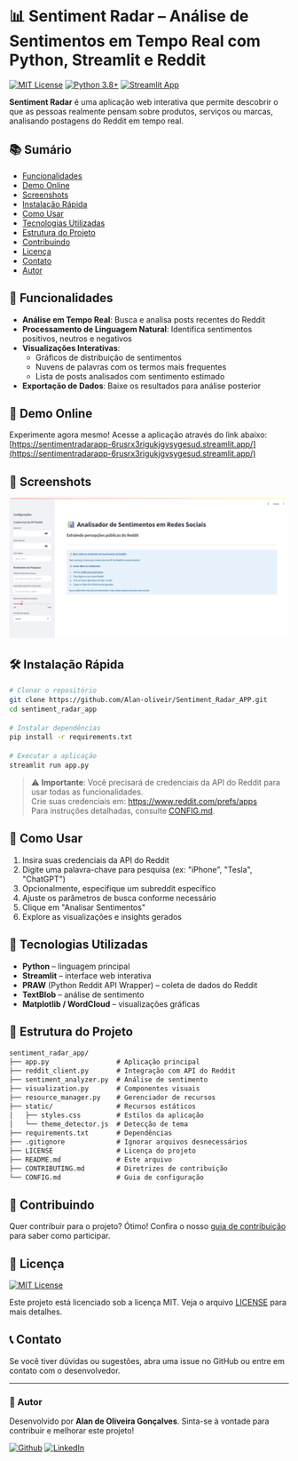 # 📊 Sentiment Radar – Análise de Sentimentos em Tempo Real com Python, Streamlit e Reddit

[![MIT License](https://img.shields.io/badge/License-MIT-green.svg)](https://choosealicense.com/licenses/mit/)
[![Python 3.8+](https://img.shields.io/badge/python-3.8+-blue.svg)](https://www.python.org/downloads/)
[![Streamlit App](https://static.streamlit.io/badges/streamlit_badge_black_white.svg)](https://sentimentradarapp-6rusrx3rigukjgvsygesud.streamlit.app/)

**Sentiment Radar** é uma aplicação web interativa que permite descobrir o que as pessoas realmente pensam sobre produtos, serviços ou marcas, analisando postagens do Reddit em tempo real.

## 📚 Sumário

- [Funcionalidades](#-funcionalidades)
- [Demo Online](#-demo-online)
- [Screenshots](#-screenshots)
- [Instalação Rápida](#-instalação-rápida)
- [Como Usar](#-como-usar)
- [Tecnologias Utilizadas](#-tecnologias-utilizadas)
- [Estrutura do Projeto](#-estrutura-do-projeto)
- [Contribuindo](#-contribuindo)
- [Licença](#-licença)
- [Contato](#-contato)
- [Autor](#-autor)

## 🌟 Funcionalidades

- **Análise em Tempo Real**: Busca e analisa posts recentes do Reddit
- **Processamento de Linguagem Natural**: Identifica sentimentos positivos, neutros e negativos
- **Visualizações Interativas**: 
  - Gráficos de distribuição de sentimentos
  - Nuvens de palavras com os termos mais frequentes
  - Lista de posts analisados com sentimento estimado
- **Exportação de Dados**: Baixe os resultados para análise posterior

## 🚀 Demo Online

Experimente agora mesmo! Acesse a aplicação através do link abaixo:  
[https://sentimentradarapp-6rusrx3rigukjgvsygesud.streamlit.app/](https://sentimentradarapp-6rusrx3rigukjgvsygesud.streamlit.app/)

## 📸 Screenshots

![Screenshot da Aplicação](https://github.com/Alan-oliveir/Sentiment_Radar_APP/blob/master/images/screenshot.png)

## 🛠️ Instalação Rápida

```bash
# Clonar o repositório
git clone https://github.com/Alan-oliveir/Sentiment_Radar_APP.git
cd sentiment_radar_app

# Instalar dependências
pip install -r requirements.txt

# Executar a aplicação
streamlit run app.py
```

> ⚠️ **Importante**: Você precisará de credenciais da API do Reddit para usar todas as funcionalidades.  
> Crie suas credenciais em: https://www.reddit.com/prefs/apps  
> Para instruções detalhadas, consulte [CONFIG.md](CONFIG.md).

## 🧩 Como Usar

1. Insira suas credenciais da API do Reddit
2. Digite uma palavra-chave para pesquisa (ex: "iPhone", "Tesla", "ChatGPT")
3. Opcionalmente, especifique um subreddit específico
4. Ajuste os parâmetros de busca conforme necessário
5. Clique em "Analisar Sentimentos"
6. Explore as visualizações e insights gerados

## 🔧 Tecnologias Utilizadas

- **Python** – linguagem principal
- **Streamlit** – interface web interativa
- **PRAW** (Python Reddit API Wrapper) – coleta de dados do Reddit
- **TextBlob** – análise de sentimento
- **Matplotlib / WordCloud** – visualizações gráficas



## 📂 Estrutura do Projeto

```plaintext
sentiment_radar_app/
├── app.py                 # Aplicação principal
├── reddit_client.py       # Integração com API do Reddit
├── sentiment_analyzer.py  # Análise de sentimento
├── visualization.py       # Componentes visuais
├── resource_manager.py    # Gerenciador de recursos
├── static/                # Recursos estáticos
│   ├── styles.css         # Estilos da aplicação
│   └── theme_detector.js  # Detecção de tema
├── requirements.txt       # Dependências
├── .gitignore             # Ignorar arquivos desnecessários
├── LICENSE                # Licença do projeto
├── README.md              # Este arquivo
├── CONTRIBUTING.md        # Diretrizes de contribuição
└── CONFIG.md              # Guia de configuração
```

## 🤝 Contribuindo

Quer contribuir para o projeto? Ótimo! Confira o nosso [guia de contribuição](CONTRIBUTING.md) para saber como participar.

## 📜 Licença

[![MIT License](https://img.shields.io/badge/License-MIT-green.svg)](https://choosealicense.com/licenses/mit/)  
  
Este projeto está licenciado sob a licença MIT. Veja o arquivo [LICENSE](LICENSE) para mais detalhes.

## 📞 Contato

Se você tiver dúvidas ou sugestões, abra uma issue no GitHub ou entre em contato com o desenvolvedor.   

---

### 👤 Autor

Desenvolvido por **Alan de Oliveira Gonçalves**. Sinta-se à vontade para contribuir e melhorar este projeto!  
  
[![Github](https://img.shields.io/badge/GitHub-100000?style=for-the-badge&logo=github&logoColor=white)](https://github.com/Alan-oliveir)
[![LinkedIn](https://img.shields.io/badge/LinkedIn-0077B5?style=for-the-badge&logo=linkedin&logoColor=white)](https://www.linkedin.com/in/alan-ogoncalves)
